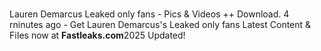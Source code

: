#
Lauren Demarcus Leaked only fans - Pics & Videos ++ Download. 4 rninutes ago - Get Lauren Demarcus's Leaked only fans Latest Content & FiIes now at **Fastleaks.com**2025 Updated!
